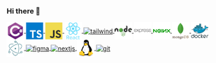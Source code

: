 ### Hi there 👋

<!--
**DevlM/devlm** is a ✨ _special_ ✨ repository because its `README.md` (this file) appears on your GitHub profile.

Here are some ideas to get you started:

- 🔭 I’m currently working on ...
- 🌱 I’m currently learning ...
- 👯 I’m looking to collaborate on ...
- 🤔 I’m looking for help with ...
- 💬 Ask me about ...
- 📫 How to reach me: ...
- 😄 Pronouns: ...
- ⚡ Fun fact: ...
-->
<a href="C#" target="blank" rel="noreferrer"><img align="center" src= "https://raw.githubusercontent.com/devicons/devicon/master/icons/csharp/csharp-original.svg" alt=C# width="40" height="40" /> </a><a href="TypeScript" target="blank" rel="noreferrer"><img align="center" src= "https://raw.githubusercontent.com/devicons/devicon/master/icons/typescript/typescript-original.svg" alt=TypeScript width="40" height="40" /> </a><a href="Javascript" target="blank" rel="noreferrer"><img align="center" src= "https://raw.githubusercontent.com/devicons/devicon/master/icons/javascript/javascript-original.svg" alt=Javascript width="40" height="40" /> </a><a href="ReactJS" target="blank" rel="noreferrer"><img align="center" src= "https://raw.githubusercontent.com/devicons/devicon/master/icons/react/react-original-wordmark.svg" alt=ReactJS width="40" height="40" /> </a><a href="tailwind" target="blank" rel="noreferrer"><img align="center" src= "https://www.vectorlogo.zone/logos/tailwindcss/tailwindcss-icon.svg" alt=tailwind width="40" height="40" /> </a><a href="nodejs" target="blank" rel="noreferrer"><img align="center" src= "https://raw.githubusercontent.com/devicons/devicon/master/icons/nodejs/nodejs-original-wordmark.svg" alt=nodejs width="40" height="40" /> </a><a href="express" target="blank" rel="noreferrer"><img align="center" src= "https://raw.githubusercontent.com/devicons/devicon/master/icons/express/express-original-wordmark.svg" alt=express width="40" height="40" /> </a><a href="nginx" target="blank" rel="noreferrer"><img align="center" src= "https://raw.githubusercontent.com/devicons/devicon/master/icons/nginx/nginx-original.svg" alt=nginx width="40" height="40" /> </a><a href="mongodb" target="blank" rel="noreferrer"><img align="center" src= "https://raw.githubusercontent.com/devicons/devicon/master/icons/mongodb/mongodb-original-wordmark.svg" alt=mongodb width="40" height="40" /> </a><a href="docker" target="blank" rel="noreferrer"><img align="center" src= "https://raw.githubusercontent.com/devicons/devicon/master/icons/docker/docker-original-wordmark.svg" alt=docker width="40" height="40" /> </a><a href="electron" target="blank" rel="noreferrer"><img align="center" src="https://raw.githubusercontent.com/devicons/devicon/master/icons/electron/electron-original.svg" alt=electron width="40" height="40" /> </a><a href="figma" target="blank" rel="noreferrer"><img align="center" src= "https://www.vectorlogo.zone/logos/figma/figma-icon.svg" alt=figma width="40" height="40" /> </a><a href="nextjs" target="blank" rel="noreferrer"><img align="center" src= "https://cdn.worldvectorlogo.com/logos/nextjs-2.svg" alt=nextjs width="40" height="40" /> </a><a href="linux" target="blank" rel="noreferrer"><img align="center" src= "https://raw.githubusercontent.com/devicons/devicon/master/icons/linux/linux-original.svg" alt=linux width="40" height="40" /> </a><a href="git" target="blank" rel="noreferrer"><img align="center" src= "https://www.vectorlogo.zone/logos/git-scm/git-scm-icon.svg" alt=git width="40" height="40" /> </a>
